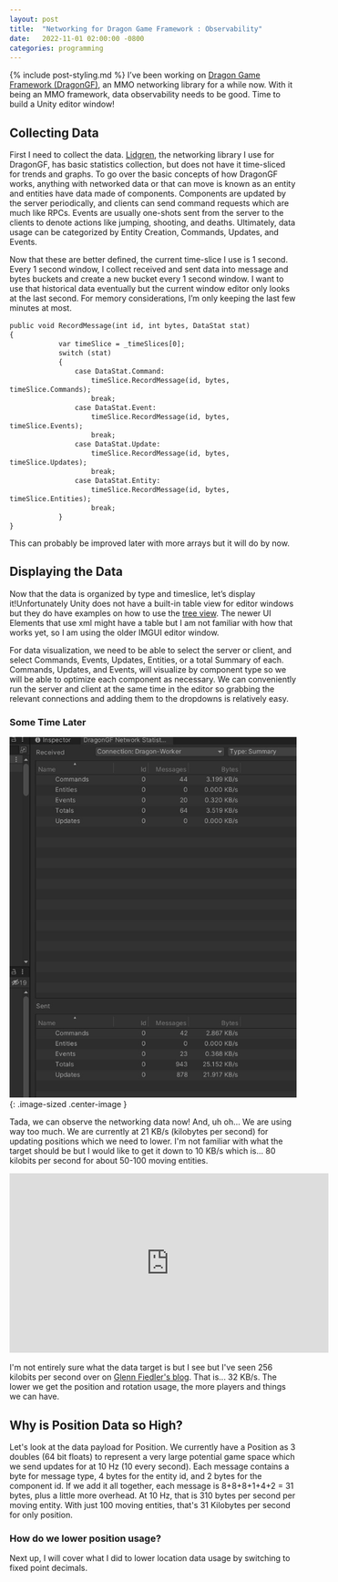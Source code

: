 ```yaml
---
layout: post
title:  "Networking for Dragon Game Framework : Observability"
date:   2022-11-01 02:00:00 -0800
categories: programming
---
```

{% include post-styling.md %}
I’ve been working on [Dragon Game Framework (DragonGF)](https://github.com/judah4/MMO-Dragon-Game-Framwork), an MMO networking library for a while now. With it being an MMO framework, data observability needs to be good. Time to build a Unity editor window!

<!--more-->

## Collecting Data
First I need to collect the data. [Lidgren](https://github.com/lidgren/lidgren-network-gen3), the networking library I use for DragonGF, has basic statistics collection, but does not have it time-sliced for trends and graphs. To go over the basic concepts of how DragonGF works, anything with networked data or that can move is known as an entity and entities have data made of components. Components are updated by the server periodically, and clients can send command requests which are much like RPCs. Events are usually one-shots sent from the server to the clients to denote actions like jumping, shooting, and deaths. Ultimately, data usage can be categorized by Entity Creation, Commands, Updates, and Events.

Now that these are better defined, the current time-slice I use is 1 second. Every 1 second window, I collect received and sent data into message and bytes buckets and create a new bucket every 1 second window. I want to use that historical data eventually but the current window editor only looks at the last second. For memory considerations, I’m only keeping the last few minutes at most.

```CSHARP
public void RecordMessage(int id, int bytes, DataStat stat)
{
            var timeSlice = _timeSlices[0];
            switch (stat)
            {
                case DataStat.Command:
                    timeSlice.RecordMessage(id, bytes, timeSlice.Commands);
                    break;
                case DataStat.Event:
                    timeSlice.RecordMessage(id, bytes, timeSlice.Events);
                    break;
                case DataStat.Update:
                    timeSlice.RecordMessage(id, bytes, timeSlice.Updates);
                    break;
                case DataStat.Entity:
                    timeSlice.RecordMessage(id, bytes, timeSlice.Entities);
                    break;
            }
}
```

This can probably be improved later with more arrays but it will do by now.

## Displaying the Data

Now that the data is organized by type and timeslice, let’s display it!Unfortunately Unity does not have a built-in table view for editor windows but they do have examples on how to use the [tree view](https://docs.unity3d.com/Manual/TreeViewAPI.html). The newer UI Elements that use xml might have a table but I am not familiar with how that works yet, so I am using the older IMGUI editor window.

For data visualization, we need to be able to select the server or client, and select Commands, Events, Updates, Entities, or a total Summary of each. Commands, Updates, and Events, will visualize by component type so we will be able to optimize each component as necessary. We can conveniently run the server and client at the same time in the editor so grabbing the relevant connections and adding them to the dropdowns is relatively easy.

### Some Time Later

![Dragon GF Networking Statistics Unity Editor Window](/assets/img/posts/networking2022/dataUsagesDragongf.jpg){: .image-sized .center-image }  

Tada, we can observe the networking data now! And, uh oh… We are using way too much. We are currently at 21 KB/s (kilobytes per second) for updating positions which we need to lower. I'm not familiar with what the target should be but I would like to get it down to 10 KB/s which is... 80 kilobits per second for about 50-100 moving entities.

<div>
<iframe class="center-image"  width="560" height="315" src="https://www.youtube.com/embed/DIGikQJzYqY" title="YouTube video player" frameborder="0" allow="accelerometer; autoplay; clipboard-write; encrypted-media; gyroscope; picture-in-picture" allowfullscreen></iframe>  
</div>


I'm not entirely sure what the data target is but I see but I've seen 256 kilobits per second over on [Glenn Fiedler's blog](https://www.gafferongames.com/post/state_synchronization/). That is... 32 KB/s. The lower we get the position and rotation usage, the more players and things we can have.

## Why is Position Data so High?

Let's look at the data payload for Position. We currently have a Position as 3 doubles (64 bit floats) to represent a very large potential game space which we send updates for at 10 Hz (10 every second). Each message contains a byte for message type, 4 bytes for the entity id, and 2 bytes for the component id. If we add it all together, each message is 8+8+8+1+4+2 = 31 bytes, plus a little more overhead. At 10 Hz, that is 310 bytes per second per moving entity. With just 100 moving entities, that's 31 Kilobytes per second for only position.

### How do we lower position usage?

Next up, I will cover what I did to lower location data usage by switching to fixed point decimals.
